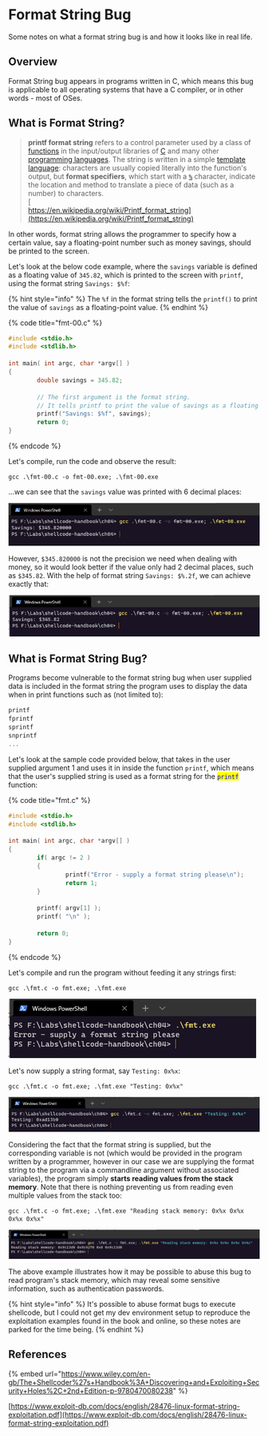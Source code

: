 # Format String Bug

Some notes on what a format string bug is and how it looks like in real life.

## Overview

Format String bug appears in programs written in C, which means this bug is applicable to all operating systems that have a C compiler, or in other words - most of OSes.

## What is Format String?

> **printf format string** refers to a control parameter used by a class of [functions](https://en.wikipedia.org/wiki/Function_\(computer_science\)) in the input/output libraries of [C](https://en.wikipedia.org/wiki/C_\(programming_language\)) and many other [programming languages](https://en.wikipedia.org/wiki/Programming_languages). The string is written in a simple [template language](https://en.wikipedia.org/wiki/Template_language): characters are usually copied literally into the function's output, but **format specifiers**, which start with a [`%`](https://en.wikipedia.org/wiki/Percent_sign) character, indicate the location and method to translate a piece of data (such as a number) to characters.\
> [\
> https://en.wikipedia.org/wiki/Printf_format_string](https://en.wikipedia.org/wiki/Printf_format_string)

In other words, format string allows the programmer to specify how a certain value, say a floating-point number such as money savings, should be printed to the screen.

Let's look at the below code example, where the `savings` variable is defined as a floating value of `345.82`, which is printed to the screen with `printf`, using the format string `Savings: $%f`:

{% hint style="info" %}
The `%f` in the format string tells the `printf()` to print the value of `savings` as a floating-point value.
{% endhint %}

{% code title="fmt-00.c" %}
```c
#include <stdio.h>
#include <stdlib.h>

int main( int argc, char *argv[] )
{
        double savings = 345.82;
        
        // The first argument is the format string.
        // It tells printf to print the value of savings as a floating value.
        printf("Savings: $%f", savings);
        return 0;
}
```
{% endcode %}

Let's compile, run the code and observe the result:

```
gcc .\fmt-00.c -o fmt-00.exe; .\fmt-00.exe
```

...we can see that the `savings` value was printed with 6 decimal places:

![](<../../../.gitbook/assets/image (1075).png>)

However, `$345.820000` is not the precision we need when dealing with money, so it would look better if the value only had 2 decimal places, such as `$345.82`. With the help of format string `Savings: $%.2f`, we can achieve exactly that:

![](<../../../.gitbook/assets/image (1077).png>)

## What is Format String Bug?

Programs become vulnerable to the format string bug when user supplied data is included in the format string the program uses to display the data when in print functions such as (not limited to):

```c
printf
fprintf
sprintf
snprintf
...
```

Let's look at the sample code provided below, that takes in the user supplied argument 1 and uses it in inside the function `printf`, which means that the user's supplied string is used as a format string for the <mark style="color:blue;">`printf`</mark> function:

{% code title="fmt.c" %}
```c
#include <stdio.h>
#include <stdlib.h>

int main( int argc, char *argv[] )
{
        if( argc != 2 )
        {
                printf("Error - supply a format string please\n");
                return 1;
        }

        printf( argv[1] );
        printf( "\n" );

        return 0;
}
```
{% endcode %}

Let's compile and run the program without feeding it any strings first:

```
gcc .\fmt.c -o fmt.exe; .\fmt.exe
```

![](<../../../.gitbook/assets/image (1081).png>)

Let's now supply a string format, say `Testing: 0x%x`:

```
gcc .\fmt.c -o fmt.exe; .\fmt.exe "Testing: 0x%x"
```

![](<../../../.gitbook/assets/image (1078).png>)

Considering the fact that the format string is supplied, but the corresponding variable is not (which would be provided in the program written by a programmer, however in our case we are supplying the format string to the program via a commandline argument without associated variables), the program simply **starts reading values from the stack memory**. Note that there is nothing preventing us from reading even multiple values from the stack too:

```
gcc .\fmt.c -o fmt.exe; .\fmt.exe "Reading stack memory: 0x%x 0x%x 0x%x 0x%x"
```

![](<../../../.gitbook/assets/image (1080).png>)

The above example illustrates how it may be possible to abuse this bug to read program's stack memory, which may reveal some sensitive information, such as authentication passwords.

{% hint style="info" %}
It's possible to abuse format bugs to execute shellcode, but I could not get my dev environment setup to reproduce the exploitation examples found in the book and online, so these notes are parked for the time being.
{% endhint %}

## References

{% embed url="https://www.wiley.com/en-gb/The+Shellcoder%27s+Handbook%3A+Discovering+and+Exploiting+Security+Holes%2C+2nd+Edition-p-9780470080238" %}

[https://www.exploit-db.com/docs/english/28476-linux-format-string-exploitation.pdf](https://www.exploit-db.com/docs/english/28476-linux-format-string-exploitation.pdf)
